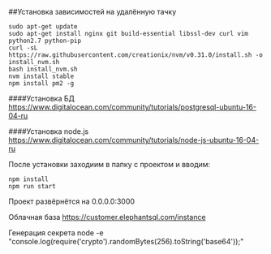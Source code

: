 ##Установка зависимостей на удалённую тачку
```
sudo apt-get update
sudo apt-get install nginx git build-essential libssl-dev curl vim python2.7 python-pip
curl -sL https://raw.githubusercontent.com/creationix/nvm/v0.31.0/install.sh -o install_nvm.sh
bash install_nvm.sh
nvm install stable
npm install pm2 -g
```

####Установка БД
https://www.digitalocean.com/community/tutorials/postgresql-ubuntu-16-04-ru

####Установка node.js
https://www.digitalocean.com/community/tutorials/node-js-ubuntu-16-04-ru

После установки заходиим в папку с проектом и вводим:
```
npm install
npm run start
```

Проект развёрнётся на 0.0.0.0:3000


Облачная база
https://customer.elephantsql.com/instance

Генерация секрета
node -e "console.log(require('crypto').randomBytes(256).toString('base64'));"
